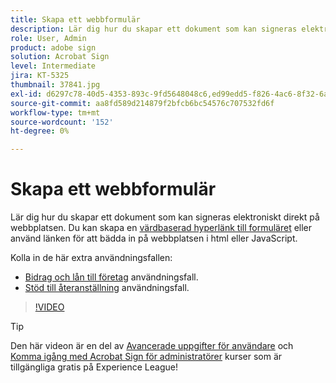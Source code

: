 ```yaml
---
title: Skapa ett webbformulär
description: Lär dig hur du skapar ett dokument som kan signeras elektroniskt direkt på webbplatsen
role: User, Admin
product: adobe sign
solution: Acrobat Sign
level: Intermediate
jira: KT-5325
thumbnail: 37841.jpg
exl-id: d6297c78-40d5-4353-893c-9fd5648048c6,ed99edd5-f826-4ac6-8f32-6a4e6e48ddc6
source-git-commit: aa8fd589d214879f2bfcb6bc54576c707532fd6f
workflow-type: tm+mt
source-wordcount: '152'
ht-degree: 0%

---
```


# Skapa ett webbformulär

Lär dig hur du skapar ett dokument som kan signeras elektroniskt direkt på webbplatsen. Du kan skapa en [värdbaserad hyperlänk till formuläret](https://salesforceintegration.na2.echosign.com/public/esignWidget?wid=CBFCIBAA3AAABLblqZhBTZvjMual0H-M6HTSunw9hV1t-OdGbQI3d-nWJdEH76dHPxK1QH6DO9XGjch6QVho*) eller använd länken för att bädda in på webbplatsen i html eller JavaScript.

Kolla in de här extra användningsfallen:

* [Bidrag och lån till företag](https://experienceleague.adobe.com/docs/document-cloud-learn/sign-learning-hub/expand/recipes/gov/usecasegovgrants.html?lang=en) användningsfall.
* [Stöd till återanställning](https://experienceleague.adobe.com/docs/document-cloud-learn/sign-learning-hub/expand/recipes/gov/usecasegovreemployment.html?lang=en) användningsfall.

>[!VIDEO](https://video.tv.adobe.com/v/37841?quality=12&learn=on&hidetitle=true)

>[!TIP]
>
>Den här videon är en del av [Avancerade uppgifter för användare](https://experienceleague.adobe.com/?recommended=Sign-U-1-2020.3) och [Komma igång med Acrobat Sign för administratörer](https://experienceleague.adobe.com/?recommended=Sign-A-1-2020.2) kurser som är tillgängliga gratis på Experience League!
